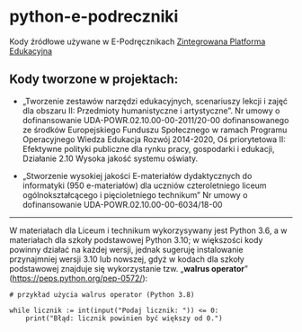 # python-e-podreczniki

Kody źródłowe używane w E-Podręcznikach [Zintegrowana Platforma Edukacyjna](https://zpe.gov.pl)


## Kody tworzone w projektach:

- „Tworzenie zestawów narzędzi edukacyjnych, scenariuszy lekcji i zajęć dla obszaru II: Przedmioty humanistyczne i artystyczne”. Nr umowy o dofinansowanie UDA-POWR.02.10.00-00-2011/20-00 dofinansowanego ze środków Europejskiego Funduszu Społecznego w ramach Programu Operacyjnego Wiedza Edukacja Rozwój 2014-2020, Oś priorytetowa II: Efektywne polityki publiczne dla rynku pracy, gospodarki i edukacji, Działanie 2.10 Wysoka jakość systemu oświaty.

- ​„Stworzenie wysokiej jakości E-materiałów dydaktycznych do informatyki (950 e-materiałów) dla uczniów czteroletniego liceum ogólnokształcącego i pięcioletniego technikum” Nr umowy o dofinansowanie UDA-POWR.02.10.00-00-6034/18-00

----

W materiałach dla Liceum i technikum wykorzysywany jest Python 3.6, a w materiałach dla szkoły podstawowej Python 3.10; w większości kody powinny działać na każdej wersji, jednak sugeruję instalowanie przynajmniej wersji 3.10 lub nowszej, gdyż w kodach dla szkoły podstawowej znajduje się wykorzystanie tzw. „**walrus operator**” (https://peps.python.org/pep-0572/):

```
# przykład użycia walrus operator (Python 3.8)

while licznik := int(input("Podaj licznik: ")) <= 0:
    print("Błąd: licznik powinien być większy od 0.")
```

